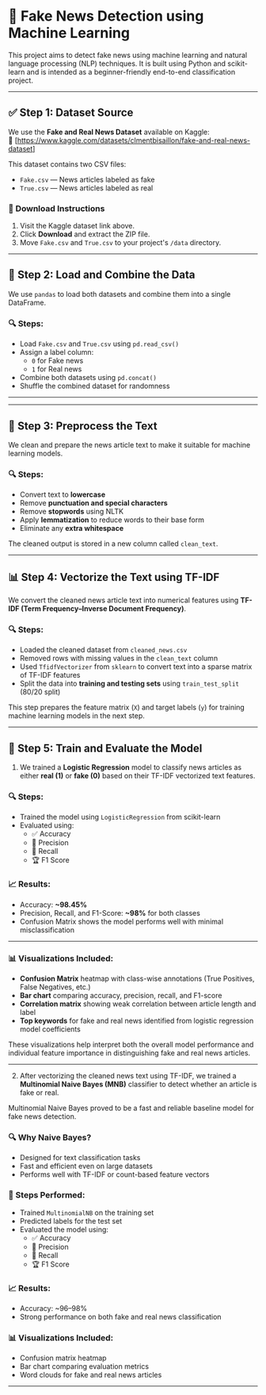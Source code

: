 # 📰 Fake News Detection using Machine Learning

This project aims to detect fake news using machine learning and natural language processing (NLP) techniques. It is built using Python and scikit-learn and is intended as a beginner-friendly end-to-end classification project.

---

## ✅ Step 1: Dataset Source

We use the **Fake and Real News Dataset** available on Kaggle:  
🔗 [https://www.kaggle.com/datasets/clmentbisaillon/fake-and-real-news-dataset]

This dataset contains two CSV files:
- `Fake.csv` — News articles labeled as fake
- `True.csv` — News articles labeled as real

### 🧾 Download Instructions
1. Visit the Kaggle dataset link above.
2. Click **Download** and extract the ZIP file.
3. Move `Fake.csv` and `True.csv` to your project's `/data` directory.

---

## 🧠 Step 2: Load and Combine the Data

We use `pandas` to load both datasets and combine them into a single DataFrame.

### 🔍 Steps:
- Load `Fake.csv` and `True.csv` using `pd.read_csv()`
- Assign a label column:
  - `0` for Fake news
  - `1` for Real news
- Combine both datasets using `pd.concat()`
- Shuffle the combined dataset for randomness

---

---

## 🧹 Step 3: Preprocess the Text

We clean and prepare the news article text to make it suitable for machine learning models.

### 🔍 Steps:
- Convert text to **lowercase**
- Remove **punctuation and special characters**
- Remove **stopwords** using NLTK
- Apply **lemmatization** to reduce words to their base form
- Eliminate any **extra whitespace**

The cleaned output is stored in a new column called `clean_text`.

---

## 📊 Step 4: Vectorize the Text using TF-IDF

We convert the cleaned news article text into numerical features using **TF-IDF (Term Frequency–Inverse Document Frequency)**.

### 🔍 Steps:
- Loaded the cleaned dataset from `cleaned_news.csv`
- Removed rows with missing values in the `clean_text` column
- Used `TfidfVectorizer` from `sklearn` to convert text into a sparse matrix of TF-IDF features
- Split the data into **training and testing sets** using `train_test_split` (80/20 split)

This step prepares the feature matrix (`X`) and target labels (`y`) for training machine learning models in the next step.

---

## 🧠 Step 5: Train and Evaluate the Model

1. We trained a **Logistic Regression** model to classify news articles as either **real (1)** or **fake (0)** based on their TF-IDF vectorized text features.

### 🔍 Steps:
- Trained the model using `LogisticRegression` from scikit-learn
- Evaluated using:
  - ✅ Accuracy
  - 🎯 Precision
  - 🔁 Recall
  - 🏆 F1 Score

### 📈 Results:
- Accuracy: **~98.45%**
- Precision, Recall, and F1-Score: **~98%** for both classes
- Confusion Matrix shows the model performs well with minimal misclassification

---

### 📊 Visualizations Included:
- **Confusion Matrix** heatmap with class-wise annotations (True Positives, False Negatives, etc.)
- **Bar chart** comparing accuracy, precision, recall, and F1-score
- **Correlation matrix** showing weak correlation between article length and label
- **Top keywords** for fake and real news identified from logistic regression model coefficients

These visualizations help interpret both the overall model performance and individual feature importance in distinguishing fake and real news articles.

---

2. After vectorizing the cleaned news text using TF-IDF, we trained a **Multinomial Naive Bayes (MNB)** classifier to detect whether an article is fake or real.

Multinomial Naive Bayes proved to be a fast and reliable baseline model for fake news detection.
### 🔍 Why Naive Bayes?
- Designed for text classification tasks
- Fast and efficient even on large datasets
- Performs well with TF-IDF or count-based feature vectors

### 🧪 Steps Performed:
- Trained `MultinomialNB` on the training set
- Predicted labels for the test set
- Evaluated the model using:
  - ✅ Accuracy
  - 🎯 Precision
  - 🔁 Recall
  - 🏆 F1 Score

### 📈 Results:
- Accuracy: ~96–98%
- Strong performance on both fake and real news classification

### 📊 Visualizations Included:
- Confusion matrix heatmap
- Bar chart comparing evaluation metrics
- Word clouds for fake and real news articles

---